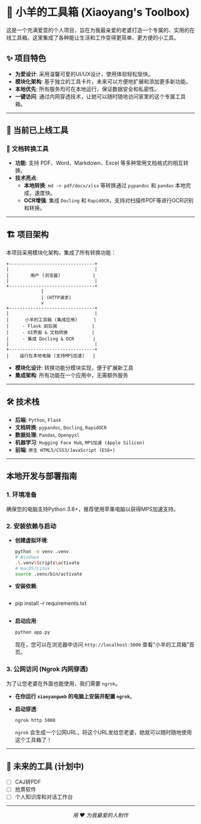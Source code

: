 # 🐑 小羊的工具箱 (Xiaoyang's Toolbox)

这是一个充满爱意的个人项目，旨在为我最亲爱的老婆打造一个专属的、实用的在线工具箱。这里集成了各种能让生活和工作变得更简单、更方便的小工具。

## ✨ 项目特色

- **为爱设计**: 采用温馨可爱的UI/UX设计，使用体验轻松愉快。
- **模块化架构**: 基于独立的工具卡片，未来可以方便地扩展和添加更多新功能。
- **本地优先**: 所有服务均可在本地运行，保证数据安全和私密性。
- **一键访问**: 通过内网穿透技术，让她可以随时随地访问家里的这个专属工具箱。

---

## 🚀 当前已上线工具

### 📄 **文档转换工具**

- **功能**: 支持 PDF、Word、Markdown、Excel 等多种常用文档格式的相互转换。
- **技术亮点**:
  - **本地转换**: `md -> pdf/docx/xlsx` 等转换通过 `pypandoc` 和 `pandas` 本地完成，速度快。
  - **OCR增强**: 集成 `Docling` 和 `RapidOCR`，支持对扫描件PDF等进行OCR识别和转换。

---

## 🏗️ 项目架构

本项目采用模块化架构，集成了所有转换功能：

```
+--------------------------------+
|                                |
|        用户 (浏览器)            |
|                                |
+--------------------------------+
             |
             | (HTTP请求)
             v
+--------------------------------+
|                                |
|      小羊的工具箱 (集成应用)      |
|     - Flask 前后端             |
|     - UI界面 & 文档转换         |
|     - 集成 Docling & OCR       |
|                                |
+--------------------------------+
|    运行在本地电脑 (支持MPS加速)   |
```

- **模块化设计**: 转换功能分模块实现，便于扩展新工具
- **集成架构**: 所有功能在一个应用中，无需额外服务

---

## 🛠️ 技术栈

- **后端**: `Python`, `Flask`
- **文档转换**: `pypandoc`, `Docling`, `RapidOCR`
- **数据处理**: `Pandas`, `Openpyxl`
- **机器学习**: `Hugging Face Hub`, `MPS加速 (Apple Silicon)`
- **前端**: `原生 HTML5/CSS3/JavaScript (ES6+)`

---

## 本地开发与部署指南

### 1. 环境准备

确保您的电脑支持Python 3.8+，推荐使用苹果电脑以获得MPS加速支持。

### 2. 安装依赖与启动

- **创建虚拟环境**:

  ```bash
  python -m venv .venv
  # Windows
  .\.venv\Scripts\activate
  # macOS/Linux
  source .venv/bin/activate
  ```
- **安装依赖**:

  ```bash
- pip install -r requirements.txt
  ```
- **启动应用**:

  ```bash
  python app.py
  ```

  现在，您可以在浏览器中访问 `http://localhost:5000` 查看"小羊的工具箱"首页。

### 3. 公网访问 (Ngrok 内网穿透)

为了让您老婆在外面也能使用，我们需要 `ngrok`。

- **在你运行 `xiaoyangweb` 的电脑上安装并配置 `ngrok`**。
- **启动穿透**:

  ```bash
  ngrok http 5000
  ```

  `ngrok` 会生成一个公网URL，将这个URL发给您老婆，她就可以随时随地使用这个工具箱了！

---

## 🌟 未来的工具 (计划中)

- [ ]  CAJ转PDF
- [ ]  抢票软件
- [ ]  个人知识库和对话工作台

---

<p align="center">
  <em>用 ❤️ 为我最爱的人制作</em>
</p>
